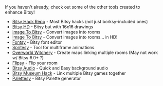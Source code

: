If you haven't already, check out some of the other tools created to enhance Bitsy!

* <a href="https://github.com/seleb/bitsy-hacks/" target="_blank" rel="noopener">Bitsy Hack Repo</a> - Most Bitsy hacks (not just borksy-included ones)
* <a href="https://vonbednar.itch.io/bitsy-x2" target="_blank" rel="noopener">Bitsy HD</a> - Bitsy but with 16x16 drawings
* <a href="https://ruin.itch.io/image-to-bitsy" target="_blank" rel="noopener">Image To Bitsy</a> - Convert images into rooms
* <a href="http://tinybird.info/image-to-bitsy-hd/" target="_blank" rel="noopener">Image To Bitsy</a> - Convert images into rooms... in HD!
* <a href="https://seansleblanc.itch.io/fontsy" target="_blank" rel="noopener">Fontsy</a> - Bitsy font editor
* <a href="https://tommakesstuff.itch.io/spritesy" target="_blank" rel="noopener">Spritesy</a> - Tool for multiframe animations
* <a href="https://voec.github.io/witchery/" target="_blank" rel="noopener">Overworld Witchery</a> - Create maps linking multiple rooms (May not work w/ Bitsy 6.0+ ?)
* <a href="https://candle.itch.io/bitsy-audio" target="_blank" rel="noopener">Flipsy</a> - Flip your room
* <a href="https://candle.itch.io/bitsy-audio" target="_blank" rel="noopener">Bitsy Audio</a> - Quick and Easy background audio
* <a href="https://erikaverkaaik.itch.io/bitsy-museum-hack" target="_blank" rel="noopener">Bitsy Museum Hack</a> - Link multiple Bitsy games together
* <a href="https://zenzoa.itch.io/palettsy" target="_blank" rel="noopener">Palettesy</a> - Bitsy Palette generator